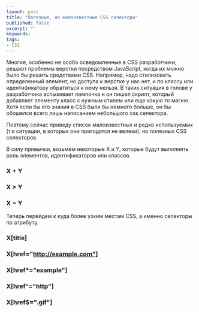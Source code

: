 ```yaml
---
layout: post
title: "Полезные, но малоизвестные CSS селекторы"
published: false
excerpt: ""
keywords:
tags:
- CSS
---
```


Многие, особенно не особо осведомленные в CSS разработчики, решают проблемы верстки посредством JavaScript, когда их можно было бы решить средствами CSS. Например, надо стилизовать определенный элемент, но доступа к верстке у нас нет, и по классу или идентификатору обратиться к нему нельзя.
В таких ситуация в голове у разработчика вспыхивает лампочка и он пишел скрипт, который добавляет элементу класс с нужным стилем или еще какую то магию. Хотя если бы его знания в CSS были бы немного больше, он бы обошелся всего лишь написанием небольшого css селектора.

Поэтому сейчас приведу список малоизвестных и редко используемых (т.к ситуации, в которых они пригодятся не велеки), но полезных CSS селекторов.

В силу привычки, возьмем некоторые X и Y, которые будут выполнять роль элементов, идентификаторов или классов.

### X + Y

### X > Y

### X ~ Y

Теперь перейдем к куда более узким местам CSS, а именно селекторы по атрибуту.

### X[title]

### X[href="http://example.com"]
### X[href*="example"]
### X[href^="http"]
### X[href$=".gif"]
